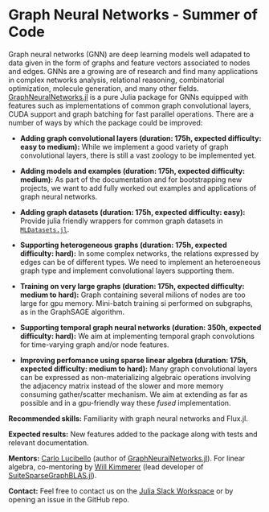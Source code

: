# Graph Neural Networks - Summer of Code

Graph neural networks (GNN) are deep learning models well adapated to data  given in the form of graphs and feature vectors associated to nodes and edges.
GNNs are a growing are of research and find many applications in complex networks analysis, relational reasoning, combinatorial optimization, molecule generation, and many other fields. 
[GraphNeuralNetworks.jl](https://github.com/CarloLucibello/GraphNeuralNetworks.jl) is a pure Julia package for GNNs equipped with features such as implementations of common graph convolutional layers, CUDA support and graph batching for fast parallel operations. There are a number of ways by which the package could be improved:

- **Adding graph convolutional layers (duration: 175h, expected difficulty: easy to medium):** While we implement a good variety of graph convolutional layers, there is still a vast zoology to be implemented yet.

- **Adding models and examples (duration: 175h, expected difficulty: medium):** As part of the documentation and for bootstrapping new projects, we want to add fully worked out examples and applications of graph neural networks.

- **Adding graph datasets (duration: 175h, expected difficulty: easy):** Provide julia friendly wrappers for common graph datasets in [`MLDatasets.jl`](https://github.com/JuliaML/MLDatasets.jl).

- **Supporting heterogeneous graphs (duration: 175h, expected difficulty: hard):** In some complex networks, the relations expressed by edges can be of different types. We need to implement an heteroeneous graph type and implement convolutional layers supporting them. 

- **Training on very large graphs (duration: 175h, expected difficulty: medium to hard):** Graph containing several milions of nodes are too large for gpu memory. Mini-batch training si performed on subgraphs, as in the GraphSAGE algorithm.

- **Supporting temporal graph neural networks (duration: 350h, expected difficulty: hard):** We aim at implementing temporal graph convolutions for time-varying graph and/or node features.

- **Improving perfomance using sparse linear algebra (duration: 175h, expected difficulty: medium to hard):**  Many graph convolutional layers can be expressed as non-materializing algebraic operations involving the adjacency matrix instead of the slower and more memory consuming gather/scatter mechanism. We aim at extending as far as possible and in a gpu-friendly way these *fused* implementation.

**Recommended skills:** Familiarity with graph neural networks and Flux.jl.

**Expected results:** New features added to the package along with tests and relevant documentation.

**Mentors:** [Carlo Lucibello](https://github.com/CarloLucibello) (author of [GraphNeuralNetworks.jl](https://github.com/CarloLucibello/GraphNeuralNetworks.jl)). For linear algebra, co-mentoring by [Will Kimmerer](https://github.com/Wimmerer) (lead developer of [SuiteSparseGraphBLAS.jl](https://github.com/JuliaSparse/SuiteSparseGraphBLAS.jl)).

**Contact:** Feel free to contact us on the [Julia Slack Workspace](https://julialang.slack.com/) or by opening an issue in the GitHub repo.
